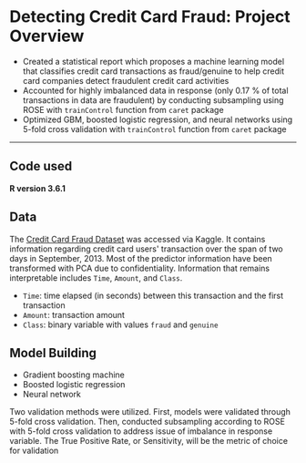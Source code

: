 # Detecting Credit Card Fraud: Project Overview

- Created a statistical report which proposes a machine learning model that classifies credit card transactions as fraud/genuine to help credit card companies detect fraudulent credit card activities
- Accounted for highly imbalanced data in response (only 0.17 % of total transactions in data are fraudulent) by conducting subsampling using ROSE with `trainControl` function from `caret` package
- Optimized GBM, boosted logistic regression, and neural networks using 5-fold cross validation with `trainControl` function from `caret` package

***

## Code used

**R version 3.6.1**


## Data


The [Credit Card Fraud Dataset](https://stat432.org/data/creditcard.csv.gz) was accessed via Kaggle. It contains information regarding credit card users' transaction over the span of two days in September, 2013. Most of the predictor information have been transformed with PCA due to confidentiality. Information that remains interpretable includes `Time`, `Amount`, and `Class`.

- `Time`: time elapsed (in seconds) between this transaction and the first transaction 
- `Amount`: transaction amount
- `Class`: binary variable with values `fraud` and `genuine`


## Model Building

-	Gradient boosting machine 
- Boosted logistic regression
- Neural network

Two validation methods were utilized. First, models were validated through 5-fold cross validation. Then, conducted subsampling according to ROSE with 5-fold cross validation to address issue of imbalance in response variable. The True Positive Rate, or Sensitivity, will be the metric of choice for validation


